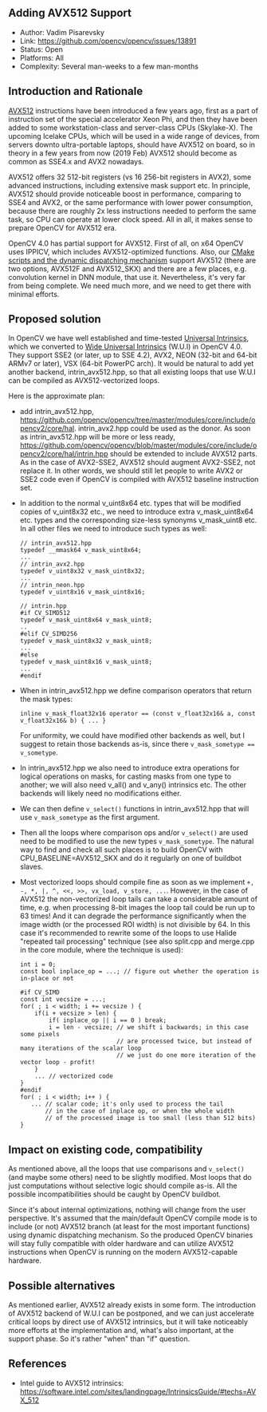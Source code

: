 ## Adding AVX512 Support
* Author: Vadim Pisarevsky
* Link: https://github.com/opencv/opencv/issues/13891
* Status: Open
* Platforms: All
* Complexity: Several man-weeks to a few man-months

## Introduction and Rationale
[AVX512](https://en.wikipedia.org/wiki/AVX-512) instructions have been introduced a few years ago, first as a part of instruction set of the special accelerator Xeon Phi, and then they have been added to some workstation-class and server-class CPUs (Skylake-X). The upcoming Icelake CPUs, which will be used in a wide range of devices, from servers downto ultra-portable laptops, should have AVX512 on board, so in theory in a few years from now (2019 Feb) AVX512 should become as common as SSE4.x and AVX2 nowadays.

AVX512 offers 32 512-bit registers (vs 16 256-bit registers in AVX2), some advanced instructions, including extensive mask support etc. In principle, AVX512 should provide noticeable boost in performance, comparing to SSE4 and AVX2, or the same performance with lower power consumption, because there are roughly 2x less instructions needed to perform the same task, so CPU can operate at lower clock speed. All in all, it makes sense to prepare OpenCV for AVX512 era.

OpenCV 4.0 has partial support for AVX512. First of all, on x64 OpenCV uses IPPICV, which includes AVX512-optimized functions. Also, our [CMake scripts and the dynamic dispatching mechanism](https://github.com/opencv/opencv/wiki/CPU-optimizations-build-options) support AVX512 (there are two options, AVX512F and AVX512_SKX) and there are a few places, e.g. convolution kernel in DNN module, that use it. Nevertheless, it's very far from being complete. We need much more, and we need to get there with minimal efforts.

## Proposed solution

In OpenCV we have well established and time-tested [Universal Intrinsics](https://docs.opencv.org/master/df/d91/group__core__hal__intrin.html), which we converted to [Wide Universal Intrinsics](https://github.com/opencv/opencv/wiki/OE-27.-Wide-Universal-Intrinsics) (W.U.I) in OpenCV 4.0. They support SSE2 (or later, up to SSE 4.2), AVX2, NEON (32-bit and 64-bit ARMv7 or later), VSX (64-bit PowerPC arch). It would be natural to add yet another backend, intrin_avx512.hpp, so that all existing loops that use W.U.I can be compiled as AVX512-vectorized loops.

Here is the approximate plan:
* add intrin_avx512.hpp, https://github.com/opencv/opencv/tree/master/modules/core/include/opencv2/core/hal. intrin_avx2.hpp could be used as the donor. As soon as intrin_avx512.hpp will be more or less ready, https://github.com/opencv/opencv/blob/master/modules/core/include/opencv2/core/hal/intrin.hpp should be extended to include AVX512 parts. As in the case of AVX2-SSE2, AVX512 should augment AVX2-SSE2, not replace it. In other words, we should still let people to write AVX2 or SSE2 code even if OpenCV is compiled with AVX512 baseline instruction set.
* In addition to the normal v_uint8x64 etc. types that will be modified copies of v_uint8x32 etc., we need to introduce extra v_mask_uint8x64 etc. types and the corresponding size-less synonyms v_mask_uint8 etc. In all other files we need to introduce such types as well:

     ```
     // intrin_avx512.hpp
     typedef __mmask64 v_mask_uint8x64;
     ...
     // intrin_avx2.hpp
     typedef v_uint8x32 v_mask_uint8x32;
     ...
     // intrin_neon.hpp
     typedef v_uint8x16 v_mask_uint8x16;
     
     // intrin.hpp
     #if CV_SIMD512
     typedef v_mask_uint8x64 v_mask_uint8;
     ..
     #elif CV_SIMD256
     typedef v_mask_uint8x32 v_mask_uint8;
     ...
     #else
     typedef v_mask_uint8x16 v_mask_uint8;
     ...
     #endif
     ```

* When in intrin_avx512.hpp we define comparison operators that return the mask types:

     ```
     inline v_mask_float32x16 operator == (const v_float32x16& a, const v_float32x16& b) { ... }
     ```

  For uniformity, we could have modified other backends as well, but I suggest to retain those backends as-is, since there `v_mask_sometype == v_sometype`.

* In intrin_avx512.hpp we also need to introduce extra operations for logical operations on masks, for casting masks from one type to another; we will also need v_all() and v_any() intrinsics etc. The other backends will likely need no modifications either.

* We can then define `v_select()` functions in intrin_avx512.hpp that will use `v_mask_sometype` as the first argument.

* Then all the loops where comparison ops and/or `v_select()` are used need to be modified to use the new types `v_mask_sometype`. The natural way to find and check all such places is to build OpenCV with CPU_BASELINE=AVX512_SKX and do it regularly on one of buildbot slaves.

* Most vectorized loops should compile fine as soon as we implement `+, -, *, |, ^, <<, >>, vx_load, v_store, ...`. However, in the case of AVX512 the non-vectorized loop tails can take a considerable amount of time, e.g. when processing 8-bit images the loop tail could be run up to 63 times! And it can degrade the performance significantly when the image width (or the processed ROI width) is not divisible by 64. In this case it's recommended to rewrite some of the loops to use Halide "repeated tail processing" technique (see also split.cpp and merge.cpp in the core module, where the technique is used):

    ```
    int i = 0;
    const bool inplace_op = ...; // figure out whether the operation is in-place or not
    
    #if CV_SIMD
    const int vecsize = ...;
    for( ; i < width; i += vecsize ) {
        if(i + vecsize > len) {
            if( inplace_op || i == 0 ) break;
            i = len - vecsize; // we shift i backwards; in this case some pixels
                               // are processed twice, but instead of many iterations of the scalar loop
                               // we just do one more iteration of the vector loop - profit!
        }
        ... // vectorized code
    }
    #endif
    for( ; i < width; i++ ) {
       ... // scalar code; it's only used to process the tail
           // in the case of inplace op, or when the whole width
           // of the processed image is too small (less than 512 bits)
    }
    ```

## Impact on existing code, compatibility

As mentioned above, all the loops that use comparisons and `v_select()` (and maybe some others) need to be slightly modified. Most loops that do just computations without selective logic should compile as-is. All the possible incompatibilities should be caught by OpenCV buildbot.

Since it's about internal optimizations, nothing will change from the user perspective. It's assumed that the main/default OpenCV compile mode is to include (or not) AVX512 branch (at least for the most important functions) using dynamic dispatching mechanism. So the produced OpenCV binaries will stay fully compatible with older hardware and can utilize AVX512 instructions when OpenCV is running on the modern AVX512-capable hardware.

## Possible alternatives
As mentioned earlier, AVX512 already exists in some form. The introduction of AVX512 backend of W.U.I can be postponed, and we can just accelerate critical loops by direct use of AVX512 intrinsics, but it will take noticeably more efforts at the implementation and, what's also important, at the support phase. So it's rather "when" than "if" question. 

## References
* Intel guide to AVX512 intrinsics: https://software.intel.com/sites/landingpage/IntrinsicsGuide/#techs=AVX_512